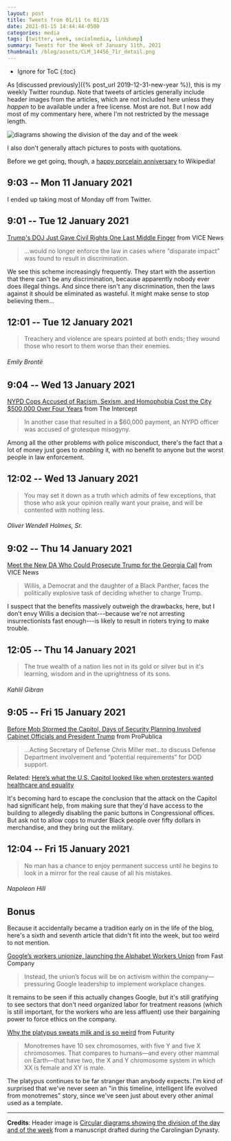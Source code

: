 ```yaml
---
layout: post
title: Tweets from 01/11 to 01/15
date: 2021-01-15 14:44:44-0500
categories: media
tags: [twitter, week, socialmedia, linkdump]
summary: Tweets for the Week of January 11th, 2021
thumbnail: /blog/assets/CLM_14456_71r_detail.png
---
```


* Ignore for ToC
{:toc}

As [discussed previously]({% post_url 2019-12-31-new-year %}), this is my weekly Twitter roundup.  Note that tweets of articles generally include header images from the articles, which are not included here unless they *happen* to be available under a free license.  Most are not.  But I now add most of my commentary here, where I'm not restricted by the message length.

![diagrams showing the division of the day and of the week](/blog/assets/CLM_14456_71r_detail.png "diagrams showing the division of the day and of the week")

I also don't generally attach pictures to posts with quotations.

Before we get going, though, a [happy porcelain anniversary](https://diff.wikimedia.org/2021/01/01/you-are-invited-to-wikipedias-20th-birthday-party/) to Wikipedia!

## 9:03 -- Mon 11 January 2021

I ended up taking most of Monday off from Twitter.

## 9:01 -- Tue 12 January 2021

[<i class="fab fa-twitter-square"></i>](https://jcolag.github.io/twitter/1348993383319089153) [Trump's DOJ Just Gave Civil Rights One Last Middle Finger](https://www.vice.com/en/article/n7v4qx/trumps-doj-just-gave-civil-rights-one-last-middle-finger) from VICE News

 > ...would no longer enforce the law in cases where “disparate impact” was found to result in discrimination.

We see this scheme increasingly frequently.  They start with the assertion that there can't be any discrimination, because apparently nobody ever does illegal things.  And since there isn't any discrimination, then the laws against it should be eliminated as wasteful.  It might make sense to stop believing them...

## 12:01 -- Tue 12 January 2021

[<i class="fab fa-twitter"></i>](https://jcolag.github.io/twitter/1349038681785421825)

 > Treachery and violence are spears pointed at both ends; they wound those who resort to them worse than their enemies.

###### Emily Brontë

## 9:04 -- Wed 13 January 2021

[<i class="fab fa-twitter-square"></i>](https://jcolag.github.io/twitter/1349356526121734150) [NYPD Cops Accused of Racism, Sexism, and Homophobia Cost the City $500,000 Over Four Years](https://theintercept.com/2021/01/06/nypd-lawsuits-complaints-bias/) from The Intercept

 > In another case that resulted in a $60,000 payment, an NYPD officer was accused of grotesque misogyny.

Among all the other problems with police misconduct, there's the fact that a lot of money just goes to *enabling* it, with no benefit to anyone but the worst people in law enforcement.

## 12:02 -- Wed 13 January 2021

[<i class="fab fa-twitter"></i>](https://jcolag.github.io/twitter/1349401321468686337)

 > You may set it down as a truth which admits of few exceptions, that those who ask your opinion really want your praise, and will be contented with nothing less.

###### Oliver Wendell Holmes, Sr.

## 9:02 -- Thu 14 January 2021

[<i class="fab fa-twitter-square"></i>](https://jcolag.github.io/twitter/1349718410700206080) [Meet the New DA Who Could Prosecute Trump for the Georgia Call](https://www.vice.com/en/article/k7anp9/meet-the-new-da-who-could-prosecute-trump-for-the-georgia-call) from VICE News

 > Willis, a Democrat and the daughter of a Black Panther, faces the politically explosive task of deciding whether to charge Trump.

I suspect that the benefits massively outweigh the drawbacks, here, but I don't envy Willis a decision that---because we're not arresting insurrectionists fast enough---is likely to result in rioters trying to make trouble.

## 12:05 -- Thu 14 January 2021

[<i class="fab fa-twitter"></i>](https://jcolag.github.io/twitter/1349764464518852611)

 > The true wealth of a nation lies not in its gold or silver but in it's learning, wisdom and in the uprightness of its sons.

###### Kahlil Gibran

## 9:05 -- Fri 15 January 2021

[<i class="fab fa-twitter-square"></i>](https://jcolag.github.io/twitter/1350081554144399362) [Before Mob Stormed the Capitol, Days of Security Planning Involved Cabinet Officials and President Trump](https://www.propublica.org/article/before-mob-stormed-the-capitol-days-of-security-planning-involved-cabinet-officials-and-president-trump#1041537) from ProPublica

 > ...Acting Secretary of Defense Chris Miller met...to discuss Defense Department involvement and “potential requirements” for DOD support.

Related: [Here’s what the U.S. Capitol looked like when protesters wanted healthcare and equality](https://www.fastcompany.com/90591745/heres-what-the-u-s-capitol-looked-like-when-protestors-wanted-healthcare-and-equality)

It's becoming hard to escape the conclusion that the attack on the Capitol had significant help, from making sure that they'd have access to the building to allegedly disabling the panic buttons in Congressional offices.  But ask not to allow cops to murder Black people over fifty dollars in merchandise, and they bring out the military.

## 12:04 -- Fri 15 January 2021

[<i class="fab fa-twitter"></i>](https://jcolag.github.io/twitter/1350126600478576646)

 > No man has a chance to enjoy permanent success until he begins to look in a mirror for the real cause of all his mistakes.

###### Napoleon Hill

## Bonus

Because it accidentally became a tradition early on in the life of the blog, here's a sixth and seventh article that didn't fit into the week, but too weird to not mention.

<i class="fas fa-square"></i> [Google’s workers unionize, launching the Alphabet Workers Union](https://www.fastcompany.com/90590668/googles-workers-unionize-launching-the-alphabet-workers-union) from Fast Company

 > Instead, the union’s focus will be on activism within the company—pressuring Google leadership to implement workplace changes.

It remains to be seen if this actually changes Google, but it's still gratifying to see sectors that don't need organized labor for treatment reasons (which is still important, for the workers who are less affluent) use their bargaining power to force ethics on the company.

<i class="fas fa-square"></i> [Why the platypus sweats milk and is so weird](https://www.futurity.org/platypus-genome-mapping-monotremes-2497502-2/) from Futurity

 > Monotremes have 10 sex chromosomes, with five Y and five X chromosomes. That compares to humans—and every other mammal on Earth—that have two, the X and Y chromosome system in which XX is female and XY is male.

The platypus continues to be far stranger than anybody expects.  I'm kind of surprised that we've never seen an "in this timeline, intelligent life evolved from monotremes" story, since we've seen just about every other animal used as a template.

* * *

**Credits**:  Header image is [Circular diagrams showing the division of the day and of the week](https://en.wikipedia.org/wiki/Week#/media/File:CLM_14456_71r_detail.jpg) from a manuscript drafted during the Carolingian Dynasty.
